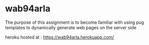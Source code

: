 # wab94arla
The purpose of this assignment is to become familiar with using pug templates to dynamically generate web pages on the server side

heroku hosted at : https://wab94arla.herokuapp.com/
